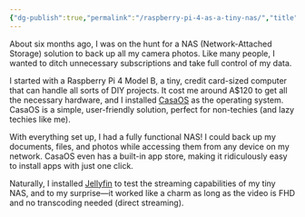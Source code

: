 ```yaml
---
{"dg-publish":true,"permalink":"/raspberry-pi-4-as-a-tiny-nas/","title":"Raspberry Pi 4 as a tiny NAS","noteIcon":"1","created":"2025-02-04T08:04:59.422+11:00","updated":"2025-02-05T19:20:03.712+11:00"}
---
```


About six months ago, I was on the hunt for a NAS (Network-Attached Storage) solution to back up all my camera photos. Like many people, I wanted to ditch unnecessary subscriptions and take full control of my data.

I started with a Raspberry Pi 4 Model B, a tiny, credit card-sized computer that can handle all sorts of DIY projects. It cost me around A$120 to get all the necessary hardware, and I installed [CasaOS](https://www.casaos.io/) as the operating system. CasaOS is a simple, user-friendly solution, perfect for non-techies (and lazy techies like me).

With everything set up, I had a fully functional NAS! I could back up my documents, files, and photos while accessing them from any device on my network. CasaOS even has a built-in app store, making it ridiculously easy to install apps with just one click. 

Naturally, I installed [Jellyfin](https://jellyfin.org/) to test the streaming capabilities of my tiny NAS, and to my surprise—it worked like a charm as long as the video is FHD and no transcoding needed (direct streaming). 


